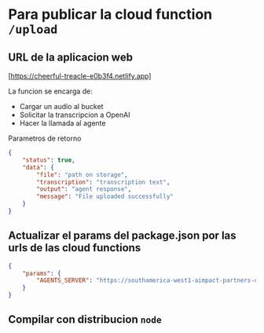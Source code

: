# Para publicar la cloud function `/upload`

## URL de la aplicacion web

[https://cheerful-treacle-e0b3f4.netlify.app]

La funcion se encarga de:

-   Cargar un audio al bucket
-   Solicitar la transcripcion a OpenAI
-   Hacer la llamada al agente

Parametros de retorno

```json
{
    "status": true,
    "data": {
        "file": "path on storage",
        "transcription": "transcription text",
        "output": "agent response",
        "message": "File uploaded successfully"
    }
}
```

## Actualizar el params del package.json por las urls de las cloud functions

```json
{
    "params": {
        "AGENTS_SERVER": "https://southamerica-west1-aimpact-partners-dev.cloudfunctions.net/agent"
    }
}
```

## Compilar con distribucion `node`
